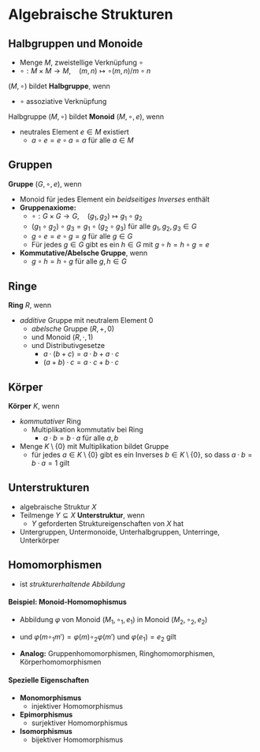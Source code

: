 # Algebraische Strukturen

## Halbgruppen und Monoide
- Menge $M$, zweistellige Verknüpfung $\circ$ 
- $\circ : M \times M \rightarrow M, \quad (m,n) \mapsto \circ(m,n) / m \circ n$

$(M, \circ)$ bildet **Halbgruppe**, wenn
- $\circ$ assoziative Verknüpfung

Halbgruppe $(M, \circ)$ bildet **Monoid** $(M, \circ, e)$, wenn
- neutrales Element $e \in M$ existiert
	- $a \circ e = e \circ a = a$ für alle $a \in M$

## Gruppen
**Gruppe** $(G, \circ, e)$, wenn
- Monoid für jedes Element ein *beidseitiges Inverses* enthält
- **Gruppenaxiome:**
	- $\circ : G × G → G , \quad (g_1, g_2) \mapsto g_1 \circ g_2$
	- $(g_1 \circ g_2) \circ g_3 = g_1 \circ (g_2 \circ g_3)$ für alle $g_1, g_2, g_3 ∈ G$
	- $g \circ e = e \circ g = g$ für alle $g ∈ G$
	- Für jedes $g ∈ G$ gibt es ein $h ∈ G$ mit $g \circ h = h \circ g = e$
- **Kommutative/Abelsche Gruppe**, wenn
	- $g \circ h = h \circ g$ für alle $g , h ∈ G$

## Ringe
**Ring** $R$, wenn
- *additive* Gruppe mit neutralem Element $0$ 
	- *abelsche* Gruppe $(R,+,0)$ 
	- und Monoid $(R, \cdot, 1)$
	- und Distributivgesetze
		- $a · (b + c) = a · b + a · c$
		- $(a + b) · c = a · c + b · c$

## Körper
**Körper** $K$, wenn
- *kommutativer* Ring
	- Multiplikation kommutativ bei Ring
		- $a · b = b · a$ für alle $a, b$
- Menge $K \setminus \{0\}$ mit Multiplikation bildet Gruppe
	- für jedes $a ∈ K \setminus \{0\}$ gibt es ein Inverses $b ∈ K \setminus \{0\}$, so dass $a · b = b · a = 1$ gilt

## Unterstrukturen
- algebraische Struktur $X$ 
- Teilmenge $Y \subseteq X$ **Unterstruktur**, wenn
	- $Y$ geforderten Struktureigenschaften von $X$ hat
- Untergruppen, Untermonoide, Unterhalbgruppen, Unterringe, Unterkörper

## Homomorphismen
- ist *strukturerhaltende Abbildung*
#### Beispiel: Monoid-Homomophismus
- Abbildung $φ$ von Monoid $(M_1, \circ_1, e_1)$ in Monoid $(M_2, \circ_2, e_2)$
- und $φ(m \circ_1 m′) = φ(m) \circ_2 φ(m′)$ und $φ(e_1) = e_2$ gilt

- **Analog:** Gruppenhomomorphismen, Ringhomomorphismen, Körperhomomorphismen

#### Spezielle Eigenschaften
- **Monomorphismus**
	- injektiver Homomorphismus
- **Epimorphismus**
	- surjektiver Homomorphismus
- **Isomorphismus**
	- bijektiver Homomorphismus
